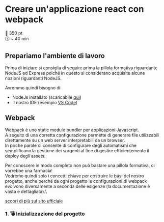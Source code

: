 # Creare un'applicazione react con webpack

 :muscle: 350 pt  
 :clock130: ~ 40 min

## Prepariamo l'ambiente di lavoro

Prima di iniziare si consiglia di seguire prima la pillola formativa riguardante NodeJS ed Express poiché in questo si considerano acquisite alcune nozioni riguardanti NodeJS.

Avremmo quindi bisogno di

* NodeJs installato (scaricabile [qui](https://nodejs.org/it/))
* Il nostro IDE (esempio [VS Code](https://code.visualstudio.com/))

## Webpack

Webpack è uno static module bundler per applicazioni Javascript.\
A seguito di una corretta configurazione permette di generare file utilizzabili direttamente su un web server interpretabili da un browser.\
In poche parole ci consente di configurare degli automatismi che semplificano la gestione dei sorgenti al fine di gestire efficientemente il deploy degli assets.

Per conoscere in modo completo non può bastare una pillola formativa, ci vorrebbe una farmacia!\
Vedremo quindi solo i concetti chiave per costruire le basi del nostro progetto, anche perché da ogni progetto le configurazioni di webpack evolvono diversamente a seconda delle esigenze (la documentazione è vasta e dettagliata).\

[scopri di più sul sito ufficiale](https://webpack.js.org/)

### 1. :bomb: Inizializzazione del progetto
